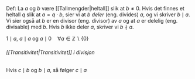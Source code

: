 Def:
La $a$ og $b$ være [[Tallmengder|heltall]] slik at $b\neq 0$. Hvis det finnes et heltall $q$ slik at $a=q\cdot b$, sier vi at $b$ *deler* (eng. divides) $a$, og vi skriver $b\mid a$. Vi sier også at $b$ er en divisor (eng. divisor) av $a$ og at $a$ er delelig (eng. divisable) med $b$. Hvis $b$ ikke deler $a$, skriver vi $b\nmid a$.

$1\mid a$, $a\mid a$ og $a \mid 0 \quad\forall a \in \mathbb{Z} \backslash \{0\}$

###### [[Transitivitet|Transitivitet]] i divisjon

Hvis $c\mid b$ og $b\mid a$, så følger $c\mid a$ 
